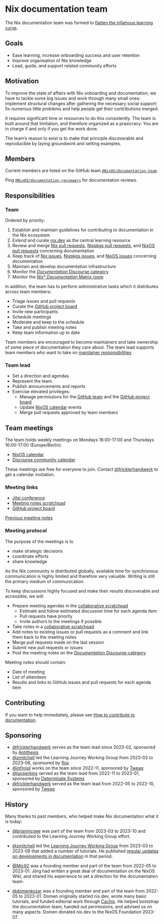 # Nix documentation team

The Nix documentation team was formed to [flatten the infamous learning curve](https://discourse.nixos.org/t/documentation-team-flattening-the-learning-curve/20003).

## Goals

- Ease learning, increase onboarding success and user retention
- Improve organisation of Nix knowledge
- Lead, guide, and support related community efforts

## Motivation

To improve the state of affairs with Nix onboarding and documentation, we have to tackle some big issues and work through many small ones:
implement structural changes after gathering the necessary social support;
fix numerous little problems and help people get their contributions merged.

It requires significant time or resources to do this consistently.
The team is built around that limitation, and therefore organized as a praxicracy:
You are in charge if and only if you get the work done.

The team’s reason to exist is to make that principle discoverable and reproducible by laying groundwork and setting examples.

## Members

Current members are listed on the GitHub team [`@NixOS/documentation-team`](https://github.com/orgs/NixOS/teams/documentation-team).

Ping [`@NixOS/documentation-reviewers`](https://github.com/orgs/NixOS/teams/documentation-reviewers) for documentation reviews.

## Responsibilities

### Team

Ordered by priority:

1. Establish and maintain guidelines for contributing to documentation in the Nix ecosystem
1. Extend and curate [nix.dev] as the central learning resource
1. Review and merge [Nix pull requests], [Nixpkgs pull requests], and [NixOS pull requests] concerning documentation
1. Keep track of [Nix issues], [Nixpkgs issues], and [NixOS issues] concerning documentation
1. Maintain and develop documentation infrastructure
1. Monitor the [*Documentation* Discourse category]
1. Monitor the [*Nix\* Documentation* Matrix room]

[nix.dev]: https://nix.dev
[Nix pull requests]: https://github.com/NixOS/nix/pulls?q=is%3Aopen+is%3Apr+label%3Adocumentation
[Nixpkgs pull requests]: https://github.com/NixOS/nixpkgs/pulls?q=is%3Aopen+is%3Apr+label%3A%228.has%3A+documentation%22%2C%226.topic%3A+documentation%22
[NixOS pull requests]: https://github.com/NixOS/nixpkgs/pulls?q=is%3Aopen+is%3Apr+label%3A%226.topic%3A+nixos%22+label%3A%228.has%3A+documentation%22%2C%226.topic%3A+documentation%22
[Nix issues]: https://github.com/NixOS/nix/issues?q=is%3Aopen+is%3Aissue+label%3Adocumentation
[Nixpkgs issues]: https://github.com/NixOS/nixpkgs/issues?q=is%3Aopen+is%3Aissue+label%3A%229.needs%3A+documentation%22
[NixOS issues]: https://github.com/NixOS/nixpkgs/issues?q=is%3Aopen+is%3Aissue+label%3A%229.needs%3A+documentation%22+label%3A%226.topic%3A+nixos%22
[*Documentation* Discourse category]: https://discourse.nixos.org/c/dev/documentation/25
[*Nix\* Documentation* Matrix room]: https://app.element.io/#/room/#docs:nixos.org
[changes to the NixOS Wiki]: https://matrix.to/#/#nixos-wiki:utzutzutz.net

In addition, the team has to perform administrative tasks which it distributes across team members:

- Triage issues and pull requests
- Curate the [GitHub project board]
- Invite new participants
- Schedule meetings
- Moderate and keep to the schedule
- Take and publish meeting notes
- Keep team information up to date

Team members are encouraged to become maintainers and take ownership of some piece of documentation they care about.
The team lead supports team members who want to take on [maintainer responsibilities](./responsibilities.md).

### Team lead

- Set a direction and agendas
- Represent the team
- Publish announcements and reports
- Exercise elevated privileges:
  - Manage permissions for the [GitHub team] and the [GitHub project board]
  - Update [NixOS calendar] events
  - Merge pull requests approved by team members

[GitHub team]: https://github.com/orgs/NixOS/teams/documentation-team
[GitHub project board]: https://github.com/orgs/NixOS/projects/15
[NixOS calendar]: https://calendar.google.com/calendar/u/0/embed?src=b9o52fobqjak8oq8lfkhg3t0qg@group.calendar.google.com

## Team meetings

The team holds weekly meetings on Mondays 16:00-17:00 and Thursdays 16:00-17:00 (Europe/Berlin):
- [NixOS calendar]
- [Discourse community calendar](https://discourse.nixos.org/t/community-calendar/18589)

These meetings are free for everyone to join.
Contact [@fricklerhandwerk] to get a calendar invitation.

### Meeting links

- [Jitsi conference](https://jitsi.lassul.us/nix-documentation)
- [Meeting notes scratchpad][collaborative scratchpad]
- [GitHub project board]

[Previous meeting notes](https://discourse.nixos.org/search?q=documentation%20team%20meeting%20notes%20%23%20%23dev%3Adocumentation%20in%3Atitle%20order%3Alatest_topic)

### Meeting protocol

The purpose of the meetings is to
- make strategic decisions
- coordinate efforts
- share knowledge

As the Nix community is distributed globally, available time for synchronous communication is highly limited and therefore very valuable.
Writing is still the primary medium of communication.

To keep discussions highly focused and make their results discoverable and accessible, we will:

- Prepare meeting agendas in the [collaborative scratchpad]
  - Estimate and follow estimated discussion time for each agenda item
  - Pull requests have priority
  - Invite authors to the meetings if possible
- Take notes in a [collaborative scratchpad]
- Add notes to existing issues or pull requests as a comment and link them back to the meeting notes
- Merge pull requests made on the last session
- Submit new pull requests or issues
- Post the meeting notes on the [*Documentation* Discourse category]

[collaborative scratchpad]: https://pad.lassul.us/p-Y8MjU2SdSD5qO1fnpCPA?edit#

Meeting notes should contain:

- Date of meeting
- List of attendees
- Results and links to GitHub issues and pull requests for each agenda item

## Contributing

If you want to help immediately, please see [How to contribute to documentation](https://nix.dev/contributing/documentation).

## Sponsoring

- [@fricklerhandwerk] serves as the team lead since 2023-02, sponsored by [Antithesis](https://antithesis.com)
- [@zmitchell] led the Learning Journey Working Group from 2023-03 to 2023-08, sponsored by [flox](https://floxdev.com)
- [@infinisil](https://github.com/infinisil) works on the team since 2022-11, sponsored by [Tweag]
- [@lucperkins](https://github.com/lucperkins) served as the team lead from 2022-11 to 2023-01, sponsored by [Determinate Systems](https://determinate.systems)
- [@fricklerhandwerk] served as the team lead from 2022-05 to 2022-10, sponsored by [Tweag]

[@fricklerhandwerk]: https://github.com/fricklerhandwerk
[@zmitchell]: https://github.com/zmitchell
[Tweag]: https://tweag.io

## History

Many thanks to past members, who helped make Nix documentation what it is today:

- [@brianmcgee](https://github.com/brianmcgee) was part of the team from 2023-03 to 2023-10 and contributed to the Learning Journey Working Group effort.

- [@zmitchell] led the [Learning Journey Working Group](https://discourse.nixos.org/search?q=learning%20journey%20working%20group%20-%20meeting%20notes%20in%3Atitle%20order%3Alatest_topic) from 2023-03 to 2023-08 that added a number of tutorials.
  He published [regular updates on developments in documentation](https://discourse.nixos.org/search?q=This%20Month%20in%20Nix%20Docs%20in%3Atitle%20order%3Alatest_topic) in that period.

- [@Mic92](https://github.com/Mic92) was a founding member and part of the team from 2022-05 to 2023-01.
  Jörg had written a great deal of documentation on the NixOS Wiki, and shared his experience to set a direction for the documentation team.

- [@domenkozar](https://github.com/domenkozar) was a founding member and part of the team from 2022-05 to 2023-01.
  Domen originally started nix.dev, wrote many basic tutorials, and funded editorial work through [Cachix](https://www.cachix.org/).
  He helped bootstrap the documentation team, handed out permissions, and advised us on many aspects.
  Domen donated nix.dev to the NixOS Foundation 2023-07.

